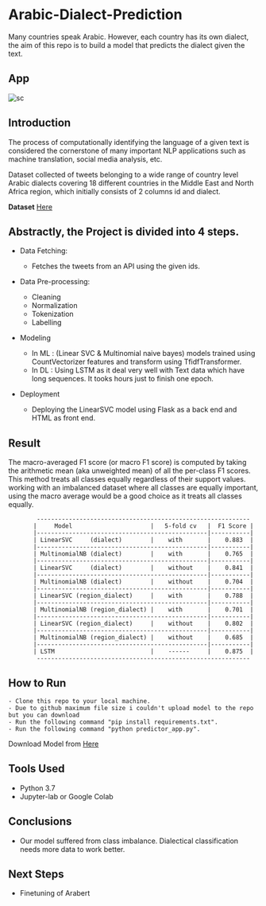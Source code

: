 # Arabic-Dialect-Prediction
Many countries speak Arabic. 
However, each country has its own dialect, the aim of this repo is to build a model that predicts the dialect given the text.

## App

![sc](https://user-images.githubusercontent.com/67477345/158219878-585f1e91-9842-4701-ad5e-4a8da48857b3.png)



## Introduction

The process of computationally identifying the language of a given text is considered the cornerstone of many important NLP applications such as machine translation, social media analysis, etc. 

Dataset collected of tweets belonging to a wide range of country level Arabic dialects covering 18 different countries in the Middle East and North Africa region, which initially consists of 2 columns id and dialect.

**Dataset** <a href='https://drive.google.com/file/d/1Rf-pPGle3HVZzovTghKRwWThqFBlj84k/view?usp=sharing'> Here </a>

## Abstractly, the Project is divided into 4 steps.

- Data Fetching:
    - Fetches the tweets from an API using the given ids.
    
-  Data Pre-processing:
    - Cleaning
    - Normalization
    - Tokenization
    - Labelling
    
- Modeling
    - In ML : (Linear SVC & Multinomial naive bayes) models trained using CountVectorizer features and transform using TfidfTransformer.
    - In DL :  Using LSTM as it deal very well with Text data which have long sequences. It tooks hours just to finish one epoch.

- Deployment
    - Deploying the LinearSVC model using Flask as a back end and HTML as front end.
    
    
## Result 

 The macro-averaged F1 score (or macro F1 score) is computed by taking the arithmetic mean (aka unweighted mean) of all the per-class F1 scores. This method treats all classes equally regardless of their support values. working with an imbalanced dataset where all classes are equally important, using the macro average would be a good choice as it treats all classes equally. 
 
            ------------------------------------------------------------
           |     Model                      |   5-fold cv   |  F1 Score |
           |------------------------------------------------|-----------|
           | LinearSVC     (dialect)        |    with       |    0.883  |
           |------------------------------------------------|-----------|
           | MultinomialNB (dialect)        |    with       |    0.765  |
           |------------------------------------------------|-----------|
           | LinearSVC     (dialect)        |    without    |    0.841  |
           |------------------------------------------------|-----------|          
           | MultinomialNB (dialect)        |    without    |    0.704  |
           |------------------------------------------------|-----------|    
           | LinearSVC (region_dialect)     |    with       |    0.788  |
           |------------------------------------------------|-----------|    
           | MultinomialNB (region_dialect) |    with       |    0.701  |
           |------------------------------------------------|-----------|
           | LinearSVC (region_dialect)     |    without    |    0.802  |
           |------------------------------------------------|-----------|    
           | MultinomialNB (region_dialect) |    without    |    0.685  |
           |------------------------------------------------|-----------|    
           | LSTM                           |    ------     |    0.875  |
            ------------------------------------------------------------ 
            
            
## How to Run
    
    - Clone this repo to your local machine.
    - Due to github maximum file size i couldn't upload model to the repo but you can download  
    - Run the following command "pip install requirements.txt".
    - Run the following command "python predictor_app.py".
Download Model from <a href="https://drive.google.com/file/d/1rCj2Z2IDwWKHhmWwkCCfAFR8ZF-HtieD/view?usp=sharing"> Here </a>

## Tools Used

- Python 3.7 
- Jupyter-lab or Google Colab 

  
## Conclusions

 - Our model suffered from class imbalance. Dialectical classification needs more data to work better.
  
  ## Next Steps

- Finetuning of Arabert
